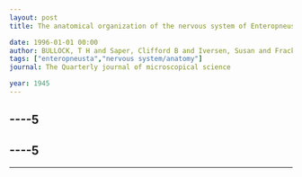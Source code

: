 ```yaml
---
layout: post
title: The anatomical organization of the nervous system of Enteropneusta

date: 1996-01-01 00:00
author: BULLOCK, T H and Saper, Clifford B and Iversen, Susan and Frackowiak, Richard and BULLOCK, T H
tags: ["enteropneusta","nervous system/anatomy"]
journal: The Quarterly journal of microscopical science

year: 1945
---
```

----5
---
----5
---
----